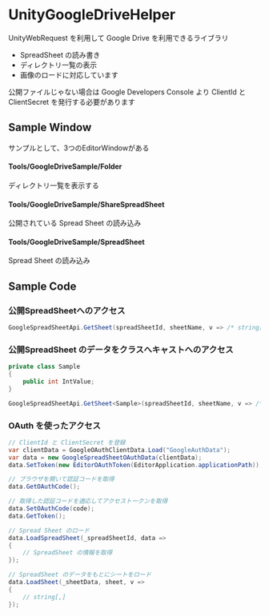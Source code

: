 # UnityGoogleDriveHelper

UnityWebRequest を利用して Google Drive を利用できるライブラリ

* SpreadSheet の読み書き
* ディレクトリ一覧の表示
* 画像のロードに対応しています

公開ファイルじゃない場合は Google Developers Console より ClientId と ClientSecret を発行する必要があります

## Sample Window

サンプルとして、3つのEditorWindowがある

#### Tools/GoogleDriveSample/Folder

ディレクトリ一覧を表示する


#### Tools/GoogleDriveSample/ShareSpreadSheet
公開されている Spread Sheet の読み込み


#### Tools/GoogleDriveSample/SpreadSheet
Spread Sheet の読み込み

## Sample Code

### 公開SpreadSheetへのアクセス

```cs
GoogleSpreadSheetApi.GetSheet(spreadSheetId, sheetName, v => /* string[,] */);
```


### 公開SpreadSheet のデータをクラスへキャストへのアクセス

```cs
private class Sample
{
    public int IntValue;
}

GoogleSpreadSheetApi.GetSheet<Sample>(spreadSheetId, sheetName, v => /* List<Sample> */);
```

### OAuth を使ったアクセス

```cs
// ClientId と ClientSecret を登録
var clientData = GoogleOAuthClientData.Load("GoogleAuthData");
var data = new GoogleSpreadSheetOAuthData(clientData);
data.SetToken(new EditorOAuthToken(EditorApplication.applicationPath));

// ブラウザを開いて認証コードを取得
data.GetOAuthCode();

// 取得した認証コードを適応してアクセストークンを取得
data.SetOAuthCode(code);
data.GetToken();

// Spread Sheet のロード
data.LoadSpreadSheet(_spreadSheetId, data =>
{
    // SpreadSheet の情報を取得
});

// SpreadSheet のデータをもとにシートをロード
data.LoadSheet(_sheetData, sheet, v =>
{
    // string[,]
});
```

